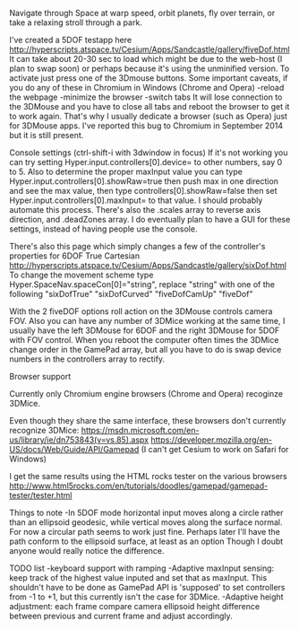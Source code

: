 Navigate through Space at warp speed, orbit planets, fly over terrain, or take a relaxing stroll through a park.

I've created a 5DOF testapp here http://hyperscripts.atspace.tv/Cesium/Apps/Sandcastle/gallery/fiveDof.html It can take about 20-30 sec to load which might be due to the web-host (I plan to swap soon) or perhaps because it's using the unminified version. To activate just press one of the 3Dmouse buttons. Some important caveats, if you do any of these in Chromium in Windows (Chrome and Opera)
-reload the webpage
-minimize the browser 
-switch tabs 
It will lose connection to the 3DMouse and you have to close all tabs and reboot the browser to get it to work again. That's why I usually dedicate a browser (such as Opera) just for 3DMouse apps. I've reported this bug to Chromium in September 2014 but it is still present.

Console settings (ctrl-shift-i with 3dwindow in focus) If it's not working you can try setting Hyper.input.controllers[0].device= to other numbers, say 0 to 5. Also to determine the proper maxInput value you can type Hyper.input.controllers[0].showRaw=true then push max in one direction and see the max value, then type controllers[0].showRaw=false then set Hyper.input.controllers[0].maxInput= to that value. I should probably automate this process. There's also the .scales array to reverse axis direction, and .deadZones array. I do eventually plan to have a GUI for these settings, instead of having people use the console.

There's also this page which simply changes a few of the controller's properties for 6DOF True Cartesian http://hyperscripts.atspace.tv/Cesium/Apps/Sandcastle/gallery/sixDof.html To change the movement scheme type Hyper.SpaceNav.spaceCon[0]="string", replace "string" with one of the following "sixDofTrue" "sixDofCurved" "fiveDofCamUp" "fiveDof"

With the 2 fiveDOF options roll action on the 3DMouse controls camera FOV. Also you can have any number of 3DMice working at the same time, I usually have the left 3DMouse for 6DOF and the right 3DMouse for 5DOF with FOV control. When you reboot the computer often times the 3DMice change order in the GamePad array, but all you have to do is swap device numbers in the controllers array to rectify.

Browser support

Currently only Chromium engine browsers (Chrome and Opera) recoginze 3DMice.

Even though they share the same interface, these browsers don't currently recognize 3DMice: https://msdn.microsoft.com/en-us/library/ie/dn753843(v=vs.85).aspx https://developer.mozilla.org/en-US/docs/Web/Guide/API/Gamepad (I can't get Cesium to work on Safari for Windows)

I get the same results using the HTML rocks tester on the various browsers http://www.html5rocks.com/en/tutorials/doodles/gamepad/gamepad-tester/tester.html

Things to note
-In 5DOF mode horizontal input moves along a circle rather than an ellipsoid geodesic, while vertical moves along the surface normal. For now a circular path seems to work just fine. Perhaps later I'll have the path conform to the ellipsoid surface, at least as an option Though I doubt anyone would really notice the difference.

TODO list
-keyboard support with ramping
-Adaptive maxInput sensing: keep track of the highest value inputed and set that as maxInput. This shouldn't have to be done as GamePad API is 'supposed' to set controllers from -1 to +1, but this currently isn't the case for 3DMice.
-Adaptive height adjustment: each frame compare camera ellipsoid height difference between previous and current frame and adjust accordingly.

